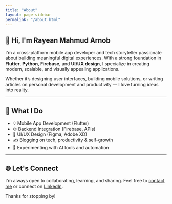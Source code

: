 ```yaml
---
title: "About"
layout: page-sidebar
permalink: "/about.html"
---
```


## 👋 Hi, I'm Rayean Mahmud Arnob

I'm a cross-platform mobile app developer and tech storyteller passionate about building meaningful digital experiences. With a strong foundation in **Flutter**, **Python**, **Firebase**, and **UI/UX design**, I specialize in creating modern, scalable, and visually appealing applications.

Whether it’s designing user interfaces, building mobile solutions, or writing articles on personal development and productivity — I love turning ideas into reality.

---

## 💼 What I Do

- 💡 Mobile App Development (Flutter)
- ⚙️ Backend Integration (Firebase, APIs)
- 🎨 UI/UX Design (Figma, Adobe XD)
- ✍️ Blogging on tech, productivity & self-growth
- 🧪 Experimenting with AI tools and automation

---

## 🌐 Let's Connect

I'm always open to collaborating, learning, and sharing. Feel free to [contact me](/contact.html) or connect on [LinkedIn](https://www.linkedin.com/in/rayean-mahmud-arnob-a78345173/).

Thanks for stopping by!

